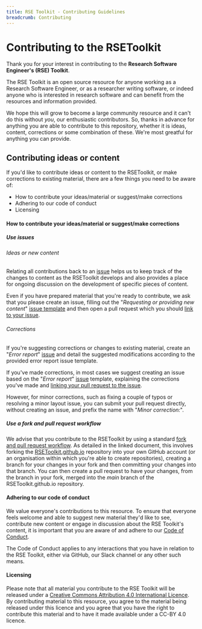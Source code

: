 ```yaml
---
title: RSE Toolkit - Contributing Guidelines
breadcrumb: Contributing
---
```


# Contributing to the RSEToolkit

Thank you for your interest in contributing to the **Research Software Engineer's (RSE) Toolkit**.

The RSE Toolkit is an open source resource for anyone working as a Research Software Engineer, or as a researcher writing software, or indeed anyone who is interested in research software and can benefit from the resources and information provided.

We hope this will grow to become a large community resource and it can't do this without _you_, our enthusiastic contributors. So, thanks in advance for anything you are able to contribute to this repository, whether it is ideas, content, corrections or some combination of these. We're most greatful for anything you can provide.

## Contributing ideas or content

If you'd like to contribute ideas or content to the RSEToolkit, or make corrections to existing material, there are a few things you need to be aware of:

 - How to contribute your ideas/material or suggest/make corrections
 - Adhering to our code of conduct
 - Licensing

#### How to contribute your ideas/material or suggest/make corrections

##### Use issues

###### Ideas or new content

Relating all contributions back to an [issue](https://github.com/RSEToolkit/RSEToolkit.github.io/issues) helps us to keep track of the changes to content as the RSEToolkit develops and also provides a place for ongoing discussion on the development of specific pieces of content.

Even if you have prepared material that you're ready to contribute, we ask that you please create an issue, filling out the "_Requesting or providing new content_" [issue template](https://github.com/RSEToolkit/RSEToolkit.github.io/issues/new/choose) and then open a pull request which you should [link to your issue](https://docs.github.com/en/free-pro-team@latest/github/managing-your-work-on-github/linking-a-pull-request-to-an-issue).

###### Corrections

If you're suggesting corrections or changes to existing material, create an "_Error report_" [issue](https://github.com/RSEToolkit/RSEToolkit.github.io/issues/new/choose) and detail the suggested modifications according to the provided error report issue template.

If you've made corrections, in most cases we suggest creating an issue based on the "_Error report_" [issue](https://github.com/RSEToolkit/RSEToolkit.github.io/issues/new/choose) template, explaining the corrections you've made and [linking your pull request to the issue](https://docs.github.com/en/free-pro-team@latest/github/managing-your-work-on-github/linking-a-pull-request-to-an-issue).

However, for minor corrections, such as fixing a couple of typos or resolving a minor layout issue, you can submit your pull request directly, without creating an issue, and prefix the name with "_Minor correction:_".

##### Use a fork and pull request workflow

We advise that you contribute to the RSEToolkit by using a standard [fork and pull request workflow](https://gist.github.com/Chaser324/ce0505fbed06b947d962). As detailed in the linked document, this involves forking the [RSEToolkit.github.io](https://github.com/RSEToolkit/RSEToolkit.github.io) repository into your own GitHub account (or an organisation within which you're able to create repositories), creating a branch for your changes in your fork and then committing your changes into that branch. You can then create a pull request to have your changes, from the branch in your fork, merged into the _main_ branch of the RSEToolkit.github.io repository.

#### Adhering to our code of conduct

We value everyone's contributions to this resource. To ensure that everyone feels welcome and able to suggest new material they'd like to see, contribute new content or engage in discussion about the RSE Toolkit's content, it is important that you are aware of and adhere to our [Code of Conduct](https://github.com/RSEToolkit/RSEToolkit.github.io/blob/main/CODE_OF_CONDUCT.md).

The Code of Conduct applies to any interactions that you have in relation to the RSE Toolkit, either via GitHub, our Slack channel or any other such means.

#### Licensing

Please note that all material you contribute to the RSE Toolkit will be released under a [Creative Commons Attribution 4.0 International Licence](https://creativecommons.org/licenses/by/4.0/). By contributing material to this resource, you agree to the material being released under this licence and you agree that you have the right to contribute this material and to have it made available under a CC-BY 4.0 licence.
